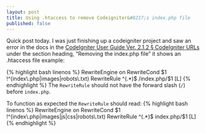 ```yaml
---
layout: post
title: Using .htaccess to remove Codeigniter&#8217;s index.php file
published: false
---
```


Quick post today. I was just finishing up a codeigniter project and saw an error in the docs
in the [CodeIgniter User Guide Ver. 2.1.2 &sect; CodeIgniter URLs](http://codeigniter.com/user_guide/general/urls.html "CI URLs")
under the section heading, &#8220;Removing the index.php file&#8221; it shows an .htaccess file example:

{% highlight bash linenos %}
RewriteEngine on
RewriteCond $1 !^(index\.php|images|robots\.txt)
RewriteRule ^(.*)$ /index.php/$1 [L]
{% endhighlight %}
The <code>RewriteRule</code> should not have the forward slash (<code>/</code>) before <code>index.php</code>. 

To function as expected the <code>RewriteRule</code> should read:
{% highlight bash linenos %}
RewriteEngine on
RewriteCond $1 !^(index\.php|images|js|css|robots\.txt)
RewriteRule ^(.*)$ index.php/$1 [L]
{% endhighlight %}
